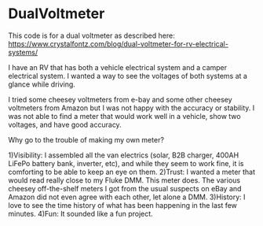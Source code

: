 # DualVoltmeter

This code is for a dual voltmeter as described here: https://www.crystalfontz.com/blog/dual-voltmeter-for-rv-electrical-systems/

I have an RV that has both a vehicle electrical system and a camper electrical system. I wanted a way to see the voltages of both systems at a glance while driving.

I tried some cheesey voltmeters from e-bay and some other cheesey voltmeters from Amazon but I was not happy with the accuracy or stability. 
I was not able to find a meter that would work well in a vehicle, show two voltages, and have good accuracy.

Why go to the trouble of making my own meter?

1)Visibility: I assembled all the van electrics (solar, B2B charger, 400AH LiFePo battery bank, inverter, etc), 
and while they seem to work fine, it is comforting to be able to keep an eye on them.
2)Trust: I wanted a meter that would read really close to my Fluke DMM. This meter does.
The various cheesey off-the-shelf meters I got from the usual suspects on eBay and Amazon did not even agree with each other, let alone a DMM.
3)History: I love to see the time history of what has been happening in the last few minutes.
4)Fun: It sounded like a fun project.
